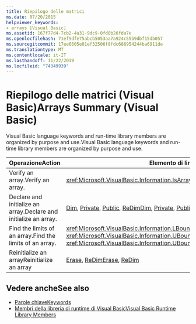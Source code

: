 ```yaml
---
title: Riepilogo delle matrici
ms.date: 07/20/2015
helpviewer_keywords:
- arrays [Visual Basic]
ms.assetid: 167f77d4-7cb2-4a31-9dc9-0fd0b26fda7e
ms.openlocfilehash: 71ef9dfe75abcb5053aa7a924c55b9dbf15db057
ms.sourcegitcommit: 17ee6605e01ef32506f8fdc686954244ba6911de
ms.translationtype: MT
ms.contentlocale: it-IT
ms.lasthandoff: 11/22/2019
ms.locfileid: "74349939"
---
```

# <a name="arrays-summary-visual-basic"></a><span data-ttu-id="2f3b4-102">Riepilogo delle matrici (Visual Basic)</span><span class="sxs-lookup"><span data-stu-id="2f3b4-102">Arrays Summary (Visual Basic)</span></span>
<span data-ttu-id="2f3b4-103">Visual Basic language keywords and run-time library members are organized by purpose and use.</span><span class="sxs-lookup"><span data-stu-id="2f3b4-103">Visual Basic language keywords and run-time library members are organized by purpose and use.</span></span>  
  
|<span data-ttu-id="2f3b4-104">Operazione</span><span class="sxs-lookup"><span data-stu-id="2f3b4-104">Action</span></span>|<span data-ttu-id="2f3b4-105">Elemento di linguaggio</span><span class="sxs-lookup"><span data-stu-id="2f3b4-105">Language element</span></span>|  
|------------|----------------------|  
|<span data-ttu-id="2f3b4-106">Verify an array.</span><span class="sxs-lookup"><span data-stu-id="2f3b4-106">Verify an array.</span></span>|<xref:Microsoft.VisualBasic.Information.IsArray%2A>|  
|<span data-ttu-id="2f3b4-107">Declare and initialize an array.</span><span class="sxs-lookup"><span data-stu-id="2f3b4-107">Declare and initialize an array.</span></span>|<span data-ttu-id="2f3b4-108">[Dim](../../../visual-basic/language-reference/statements/dim-statement.md), [Private](../../../visual-basic/language-reference/modifiers/private.md), [Public](../../../visual-basic/language-reference/modifiers/public.md), [ReDim](../../../visual-basic/language-reference/statements/redim-statement.md)</span><span class="sxs-lookup"><span data-stu-id="2f3b4-108">[Dim](../../../visual-basic/language-reference/statements/dim-statement.md), [Private](../../../visual-basic/language-reference/modifiers/private.md), [Public](../../../visual-basic/language-reference/modifiers/public.md), [ReDim](../../../visual-basic/language-reference/statements/redim-statement.md)</span></span>|  
|<span data-ttu-id="2f3b4-109">Find the limits of an array.</span><span class="sxs-lookup"><span data-stu-id="2f3b4-109">Find the limits of an array.</span></span>|<span data-ttu-id="2f3b4-110"><xref:Microsoft.VisualBasic.Information.LBound%2A>, <xref:Microsoft.VisualBasic.Information.UBound%2A></span><span class="sxs-lookup"><span data-stu-id="2f3b4-110"><xref:Microsoft.VisualBasic.Information.LBound%2A>, <xref:Microsoft.VisualBasic.Information.UBound%2A></span></span>|  
|<span data-ttu-id="2f3b4-111">Reinitialize an array</span><span class="sxs-lookup"><span data-stu-id="2f3b4-111">Reinitialize an array</span></span>|<span data-ttu-id="2f3b4-112">[Erase](../../../visual-basic/language-reference/statements/erase-statement.md), [ReDim](../../../visual-basic/language-reference/statements/redim-statement.md)</span><span class="sxs-lookup"><span data-stu-id="2f3b4-112">[Erase](../../../visual-basic/language-reference/statements/erase-statement.md), [ReDim](../../../visual-basic/language-reference/statements/redim-statement.md)</span></span>|  
  
## <a name="see-also"></a><span data-ttu-id="2f3b4-113">Vedere anche</span><span class="sxs-lookup"><span data-stu-id="2f3b4-113">See also</span></span>

- [<span data-ttu-id="2f3b4-114">Parole chiave</span><span class="sxs-lookup"><span data-stu-id="2f3b4-114">Keywords</span></span>](../../../visual-basic/language-reference/keywords/index.md)
- [<span data-ttu-id="2f3b4-115">Membri della libreria di runtime di Visual Basic</span><span class="sxs-lookup"><span data-stu-id="2f3b4-115">Visual Basic Runtime Library Members</span></span>](../../../visual-basic/language-reference/runtime-library-members.md)
